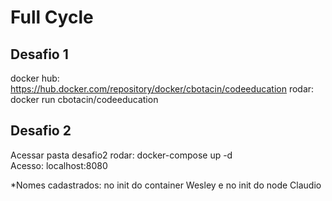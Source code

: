 # Full Cycle

## Desafio 1
docker hub: https://hub.docker.com/repository/docker/cbotacin/codeeducation
rodar: docker run cbotacin/codeeducation

## Desafio 2
Acessar pasta desafio2
rodar: docker-compose up -d  
Acesso: localhost:8080

*Nomes cadastrados: no init do container Wesley e no init do node Claudio
